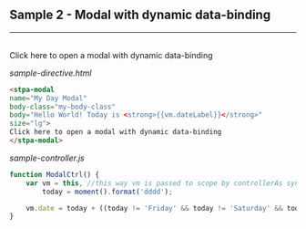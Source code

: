 ## Sample 2 - Modal with dynamic data-binding
---------------------------------------------

<stpa-modal
name="My Day Modal"
body-class="my-body-class"
body="Hello World! Today is <strong>{{vm.date}}</strong>"
size="lg">                     
Click here to open a modal with dynamic data-binding
</stpa-modal>

*sample-directive.html*
```html
<stpa-modal
name="My Day Modal"
body-class="my-body-class"
body="Hello World! Today is <strong>{{vm.dateLabel}}</strong>"
size="lg">                     
Click here to open a modal with dynamic data-binding
</stpa-modal>
```

*sample-controller.js*
```js
function ModalCtrl() {
    var vm = this, //this way vm is passed to scope by controllerAs syntax with no using of $scope
        today = moment().format('dddd');

    vm.date = today + ((today != 'Friday' && today != 'Saturday' && today != 'Sunday') ? ' =/' : ' =D');
}
```